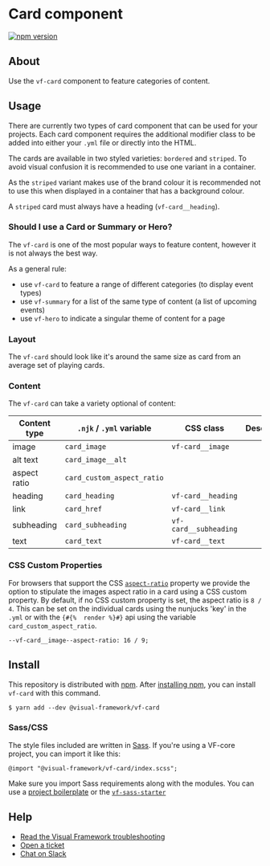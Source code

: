 # Card component

[![npm version](https://badge.fury.io/js/%40visual-framework%2Fvf-card.svg)](https://badge.fury.io/js/%40visual-framework%2Fvf-card)

## About

Use the `vf-card` component to feature categories of content.

## Usage

There are currently two types of card component that can be used for your projects. Each card component requires the additional modifier class to be added into either your `.yml` file or directly into the HTML.

The cards are available in two styled varieties: `bordered` and `striped`. To avoid visual confusion it is recommended to use one variant in a container.

As the `striped` variant makes use of the brand colour it is recommended not to use this when displayed in a container that has a background colour.

A `striped` card must always have a heading (`vf-card__heading`).

### Should I use a Card or Summary or Hero?

The `vf-card` is one of the most popular ways to feature content, however it is not always the best way.

As a general rule:

- use `vf-card` to feature a range of different categories (to display event types)
- use `vf-summary` for a list of the same type of content (a list of upcoming events)
- use `vf-hero` to indicate a singular theme of content for a page

### Layout

The `vf-card` should look like it's around the same size as card from an average set of playing cards.

### Content

The `vf-card` can take a variety optional of content:

| Content type | `.njk` / `.yml` variable   | CSS class             | Description |
| ------------ | -------------------------- | --------------------- | ----------- |
| image        | `card_image`               | `vf-card__image`      |             |
| alt text     | `card_image__alt`          |                       |             |
| aspect ratio | `card_custom_aspect_ratio` |                       |             |
| heading      | `card_heading`             | `vf-card__heading`    |             |
| link         | `card_href`                | `vf-card__link`       |             |
| subheading   | `card_subheading`          | `vf-card__subheading` |             |
| text         | `card_text`                | `vf-card__text`       |             |

### CSS Custom Properties

For browsers that support the CSS [`aspect-ratio`](https://developer.mozilla.org/en-US/docs/Web/CSS/aspect-ratio) property we provide the option to stipulate the images aspect ratio in a card using a CSS custom property. By default, if no CSS custom property is set, the aspect ratio is `8 / 4`. This can be set on the individual cards using the nunjucks 'key' in the `.yml` or with the `{#{%  render %}#}` api using the variable `card_custom_aspect_ratio`.

```
--vf-card__image--aspect-ratio: 16 / 9;
```

## Install

This repository is distributed with [npm](https://www.npmjs.com/). After [installing npm](https://nodejs.org/), you can install `vf-card` with this command.

```
$ yarn add --dev @visual-framework/vf-card
```

### Sass/CSS

The style files included are written in [Sass](https://sass-lang.com/). If you're using a VF-core project, you can import it like this:

```
@import "@visual-framework/vf-card/index.scss";
```

Make sure you import Sass requirements along with the modules. You can use a [project boilerplate](https://stable.visual-framework.dev/building/) or the [`vf-sass-starter`](https://stable.visual-framework.dev/components/vf-sass-starter/)

## Help

- [Read the Visual Framework troubleshooting](https://stable.visual-framework.dev/troubleshooting/)
- [Open a ticket](https://github.com/visual-framework/vf-core/issues)
- [Chat on Slack](https://join.slack.com/t/visual-framework/shared_invite/enQtNDAxNzY0NDg4NTY0LWFhMjEwNGY3ZTk3NWYxNWVjOWQ1ZWE4YjViZmY1YjBkMDQxMTNlNjQ0N2ZiMTQ1ZTZiMGM4NjU5Y2E0MjM3ZGQ)
